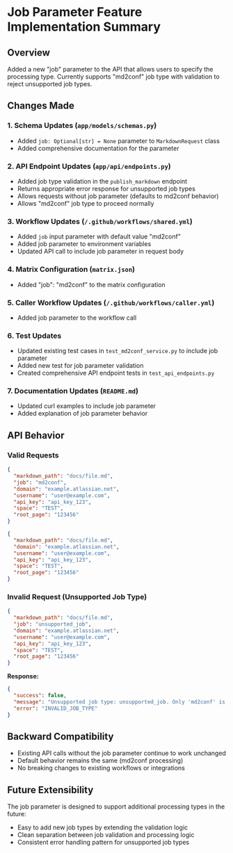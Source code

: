 # Job Parameter Feature Implementation Summary

## Overview
Added a new "job" parameter to the API that allows users to specify the processing type. Currently supports "md2conf" job type with validation to reject unsupported job types.

## Changes Made

### 1. Schema Updates (`app/models/schemas.py`)
- Added `job: Optional[str] = None` parameter to `MarkdownRequest` class
- Added comprehensive documentation for the parameter

### 2. API Endpoint Updates (`app/api/endpoints.py`)
- Added job type validation in the `publish_markdown` endpoint
- Returns appropriate error response for unsupported job types
- Allows requests without job parameter (defaults to md2conf behavior)
- Allows "md2conf" job type to proceed normally

### 3. Workflow Updates (`/.github/workflows/shared.yml`)
- Added `job` input parameter with default value "md2conf"
- Added job parameter to environment variables
- Updated API call to include job parameter in request body

### 4. Matrix Configuration (`matrix.json`)
- Added "job": "md2conf" to the matrix configuration

### 5. Caller Workflow Updates (`/.github/workflows/caller.yml`)
- Added job parameter to the workflow call

### 6. Test Updates
- Updated existing test cases in `test_md2conf_service.py` to include job parameter
- Added new test for job parameter validation
- Created comprehensive API endpoint tests in `test_api_endpoints.py`

### 7. Documentation Updates (`README.md`)
- Updated curl examples to include job parameter
- Added explanation of job parameter behavior

## API Behavior

### Valid Requests
```json
{
  "markdown_path": "docs/file.md",
  "job": "md2conf",
  "domain": "example.atlassian.net",
  "username": "user@example.com",
  "api_key": "api_key_123",
  "space": "TEST",
  "root_page": "123456"
}
```

```json
{
  "markdown_path": "docs/file.md",
  "domain": "example.atlassian.net",
  "username": "user@example.com",
  "api_key": "api_key_123",
  "space": "TEST",
  "root_page": "123456"
}
```

### Invalid Request (Unsupported Job Type)
```json
{
  "markdown_path": "docs/file.md",
  "job": "unsupported_job",
  "domain": "example.atlassian.net",
  "username": "user@example.com",
  "api_key": "api_key_123",
  "space": "TEST",
  "root_page": "123456"
}
```

**Response:**
```json
{
  "success": false,
  "message": "Unsupported job type: unsupported_job. Only 'md2conf' is supported.",
  "error": "INVALID_JOB_TYPE"
}
```

## Backward Compatibility
- Existing API calls without the job parameter continue to work unchanged
- Default behavior remains the same (md2conf processing)
- No breaking changes to existing workflows or integrations

## Future Extensibility
The job parameter is designed to support additional processing types in the future:
- Easy to add new job types by extending the validation logic
- Clean separation between job validation and processing logic
- Consistent error handling pattern for unsupported job types
